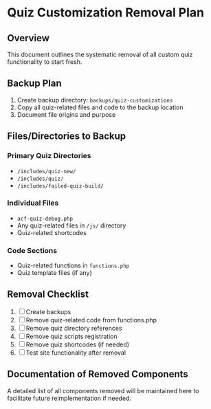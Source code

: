 # Quiz Customization Removal Plan

## Overview
This document outlines the systematic removal of all custom quiz functionality to start fresh.

## Backup Plan
1. Create backup directory: `backups/quiz-customizations`
2. Copy all quiz-related files and code to the backup location
3. Document file origins and purpose

## Files/Directories to Backup

### Primary Quiz Directories
- `/includes/quiz-new/`
- `/includes/quiz/`
- `/includes/failed-quiz-build/` 

### Individual Files
- `acf-quiz-debug.php`
- Any quiz-related files in `/js/` directory
- Quiz-related shortcodes

### Code Sections
- Quiz-related functions in `functions.php`
- Quiz template files (if any)

## Removal Checklist
1. ☐ Create backups
2. ☐ Remove quiz-related code from functions.php
3. ☐ Remove quiz directory references
4. ☐ Remove quiz scripts registration
5. ☐ Remove quiz shortcodes (if needed)
6. ☐ Test site functionality after removal

## Documentation of Removed Components
A detailed list of all components removed will be maintained here to facilitate future reimplementation if needed.
